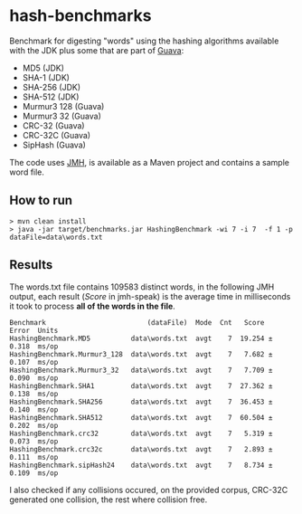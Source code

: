 # hash-benchmarks

Benchmark for digesting "words" using the hashing algorithms available with the JDK plus some that are part of [Guava](https://code.google.com/p/guava-libraries/wiki/HashingExplained):

* MD5 (JDK)
* SHA-1 (JDK)
* SHA-256 (JDK)
* SHA-512 (JDK)
* Murmur3 128 (Guava)
* Murmur3 32 (Guava) 
* CRC-32 (Guava)
* CRC-32C (Guava)
* SipHash (Guava)

The code uses [JMH](http://http://openjdk.java.net/projects/code-tools/jmh/), is available as a Maven project and contains a sample word file.  

## How to run
```
> mvn clean install
> java -jar target/benchmarks.jar HashingBenchmark -wi 7 -i 7  -f 1 -p dataFile=data\words.txt
```
## Results
The words.txt file contains 109583 distinct words, in the following JMH output, each result (*Score* in jmh-speak) is the average time in milliseconds it took to process **all of the words in the file**. 

```
Benchmark                         (dataFile)  Mode  Cnt   Score   Error  Units
HashingBenchmark.MD5          data\words.txt  avgt    7  19.254 ± 0.318  ms/op
HashingBenchmark.Murmur3_128  data\words.txt  avgt    7   7.682 ± 0.107  ms/op
HashingBenchmark.Murmur3_32   data\words.txt  avgt    7   7.709 ± 0.090  ms/op
HashingBenchmark.SHA1         data\words.txt  avgt    7  27.362 ± 0.138  ms/op
HashingBenchmark.SHA256       data\words.txt  avgt    7  36.453 ± 0.140  ms/op
HashingBenchmark.SHA512       data\words.txt  avgt    7  60.504 ± 0.202  ms/op
HashingBenchmark.crc32        data\words.txt  avgt    7   5.319 ± 0.073  ms/op
HashingBenchmark.crc32c       data\words.txt  avgt    7   2.893 ± 0.111  ms/op
HashingBenchmark.sipHash24    data\words.txt  avgt    7   8.734 ± 0.109  ms/op
```

I also checked if any collisions occured, on the provided corpus, CRC-32C generated one collision, the rest where collision free.